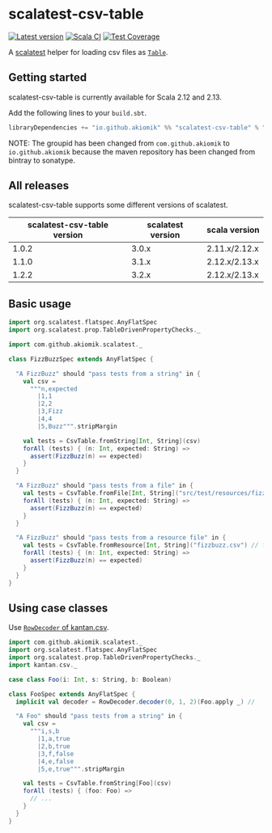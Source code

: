 scalatest-csv-table
===================
[![Latest version](https://index.scala-lang.org/akiomik/scalatest-csv-table/scalatest-csv-table/latest.svg?color=blue&style=flat)](https://index.scala-lang.org/akiomik/scalatest-csv-table/scalatest-csv-table)
[![Scala CI](https://github.com/akiomik/scalatest-csv-table/workflows/Scala%20CI/badge.svg)](https://github.com/akiomik/scalatest-csv-table/actions?query=workflow%3A%22Scala+CI%22)
[![Test Coverage](https://api.codeclimate.com/v1/badges/9f38579ddc03f2c6e5e8/test_coverage)](https://codeclimate.com/github/akiomik/scalatest-csv-table/test_coverage)

A [scalatest](http://www.scalatest.org/) helper for loading csv files as [`Table`](http://www.scalatest.org/user_guide/table_driven_property_checks).

## Getting started

scalatest-csv-table is currently available for Scala 2.12 and 2.13.

Add the following lines to your `build.sbt`.

```scala
libraryDependencies += "io.github.akiomik" %% "scalatest-csv-table" % "1.2.2" % Test
```

NOTE: The groupid has been changed from `com.github.akiomik` to `io.github.akiomik` because the maven repository has been changed from bintray to sonatype.

## All releases

scalatest-csv-table supports some different versions of scalatest.

| scalatest-csv-table version | scalatest version | scala version |
| --------------------------- | ----------------- | ------------- |
| 1.0.2                       | 3.0.x             | 2.11.x/2.12.x |
| 1.1.0                       | 3.1.x             | 2.12.x/2.13.x |
| 1.2.2                       | 3.2.x             | 2.12.x/2.13.x |

## Basic usage

```scala
import org.scalatest.flatspec.AnyFlatSpec
import org.scalatest.prop.TableDrivenPropertyChecks._

import com.github.akiomik.scalatest._

class FizzBuzzSpec extends AnyFlatSpec {

  "A FizzBuzz" should "pass tests from a string" in {
    val csv =
      """n,expected
        |1,1
        |2,2
        |3,Fizz
        |4,4
        |5,Buzz""".stripMargin

    val tests = CsvTable.fromString[Int, String](csv)
    forAll (tests) { (n: Int, expected: String) => 
      assert(FizzBuzz(n) == expected)
    }
  }

  "A FizzBuzz" should "pass tests from a file" in {
    val tests = CsvTable.fromFile[Int, String]("src/test/resources/fizzbuzz.csv")
    forAll (tests) { (n: Int, expected: String) => 
      assert(FizzBuzz(n) == expected)
    }
  }

  "A FizzBuzz" should "pass tests from a resource file" in {
    val tests = CsvTable.fromResource[Int, String]("fizzbuzz.csv") // from `src/test/resouces`
    forAll (tests) { (n: Int, expected: String) => 
      assert(FizzBuzz(n) == expected)
    }
  }
}
```

## Using case classes

Use [`RowDecoder` of kantan.csv](https://nrinaudo.github.io/kantan.csv/rows_as_case_classes.html).

```scala
import com.github.akiomik.scalatest._
import org.scalatest.flatspec.AnyFlatSpec
import org.scalatest.prop.TableDrivenPropertyChecks._
import kantan.csv._

case class Foo(i: Int, s: String, b: Boolean)

class FooSpec extends AnyFlatSpec {
  implicit val decoder = RowDecoder.decoder(0, 1, 2)(Foo.apply _) //

  "A Foo" should "pass tests from a string" in {
    val csv =
      """i,s,b
        |1,a,true
        |2,b,true
        |3,f,false
        |4,e,false
        |5,e,true""".stripMargin

    val tests = CsvTable.fromString[Foo](csv)
    forAll (tests) { (foo: Foo) => 
      // ...
    }
  }
}
```
